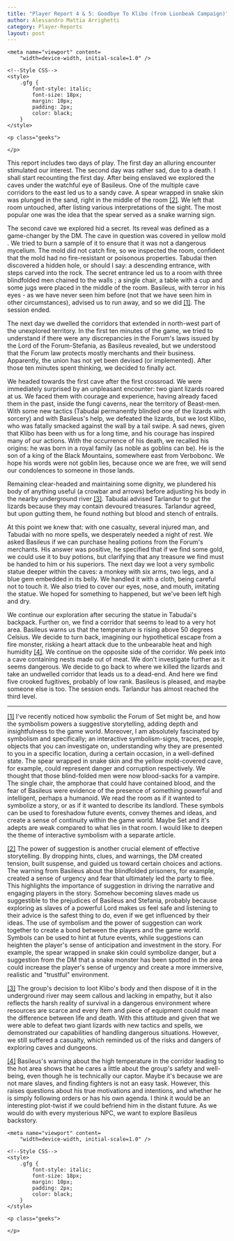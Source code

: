 ```yaml
---
title: "Player Report 4 & 5: Goodbye To Klibo (from Lionbeak Campaign)"
author: Alessandro Mattia Arrighetti
category: Player-Reports
layout: post
---
```

<html lang="en">
  
<head>
    <meta charset="UTF-8" />
    <meta http-equiv="X-UA-Compatible" content="IE=edge" />
  
    <meta name="viewport" content=
        "width=device-width, initial-scale=1.0" />
  
    <!--Style CSS-->
    <style>
        .gfg {
            font-style: italic;
            font-size: 18px;
            margin: 10px;
            padding: 2px;
            color: black;
        }
    </style>
</head>
  
<body>
    <p class="gfg">
    </p>
  
    <p class="geeks">
    
    </p>
</body>
  
</html>





This report includes two days of play. The first day an alluring encounter stimulated our interest. The second day was rather sad, due to a death. I shall start recounting the first day. After being enslaved we explored the caves under the watchful eye of Basileus. One of the multiple cave corridors to the east led us to a sandy cave. A spear wrapped in snake skin was plunged in the sand, right in the middle of the room <a name="nf2"><sup>[[2]](#fn2)</sup><a>. We left that room untouched, after listing various interpretations of the sight. The most popular one was the idea that the spear served as a snake warning sign. 

The second cave we explored hid a secret. Its reveal was defined as a game-changer by the DM. The cave in question was covered in yellow mold . We tried to burn a sample of it to ensure that it was not a dangerous mycelium. The mold did not catch fire, so we inspected the room, confident that the mold had no fire-resistant or poisonous properties. Tabudai then discovered a hidden hole, or should I say: a descending entrance, with steps carved into the rock. The secret entrance led us to a room with three blindfolded men chained to the walls ; a single chair, a table with a cup and some jugs were placed in the middle of the room. Basileus, with terror in his eyes - as we have never seen him before (not that we have seen him in other circumstances), advised us to run away, and so we did <a name="nf1"><sup>[[1]](#fn1)</sup><a>. The session ended. 

The next day we dwelled the corridors that extended in north-west part of the unexplored territory. In the first ten minutes of the game, we tried to understand if there were any discrepancies in the Forum's laws issued by the Lord of the Forum-Stefania, as Basileus revealed, but we understood that the Forum law protects mostly merchants and their business. Apparently, the union has not yet been devised (or implemented). After those ten minutes spent thinking, we decided to finally act.

We headed towards the first cave after the first crossroad. We were immediately surprised by an unpleasant encounter: two giant lizards roared at us. We faced them with courage and experience, having already faced them in the past, inside the fungi caverns, near the territory of Beast-men. With some new tactics (Tabudai permanently blinded one of the lizards with sorcery) and with Basileus's help, we defeated the lizards, but we lost Klibo, who was fatally smacked against the wall by a tail swipe. A sad news, given that Klibo has been with us for a long time, and his courage has inspired many of our actions. With the occurrence of his death, we recalled his origins: he was born in a royal family (as noble as goblins can be). He is the son of a king of the Black Mountains, somewhere east from Verbobonc. We hope his words were not goblin lies, because once we are free, we will send our condolences to someone in those lands.

Remaining clear-headed and maintaining some dignity, we plundered his body of anything useful (a crowbar and arrows) before adjusting his body in the nearby underground river <a name="nf3"><sup>[[3]](#fn3)</sup><a>. Tabudai advised Tarlandur to gut the lizards because they may contain devoured treasures. Tarlandur agreed, but upon gutting them, he found nothing but blood and stench of entrails.

At this point we knew that: with one casualty, several injured man, and Tabudai with no more spells, we desperately needed a night of rest. We asked Basileus if we can purchase healing potions from the Forum's merchants. His answer was positive, he specified that if we find some gold, we could use it to buy potions, but clarifying that any treasure we find must be handed to him or his superiors. The next day we loot a very symbolic statue deeper within the caves: a monkey with six arms, two legs, and a blue gem embedded in its belly. We handled it with a cloth, being careful not to touch it. We also tried to cover our eyes, nose, and mouth, imitating the statue. We hoped for something to happened, but we've been left high and dry.

We continue our exploration after securing the statue in Tabudai's backpack. Further on, we find a corridor that seems to lead to a very hot area. Basileus warns us that the temperature is rising above 50 degrees Celsius. We decide to turn back, imagining our hypothetical escape from a fire monster, risking a heart attack due to the unbearable heat and high humidity <a name="nf4"><sup>[[4]](#fn4)</sup><a>.
We continue on the opposite side of the corridor. We peek into a cave containing nests made out of meat. We don't investigate further as it seems dangerous. We decide to go back to where we killed the lizards and take an undwelled corridor that leads us to a dead-end. And here we find five crooked fugitives, probably of low rank. Basileus is pleased, and maybe someone else is too. The session ends. Tarlandur has almost reached the third level.

---

<a name="fn1">[[1]](#nf1)</a> I've recently noticed how symbolic the Forum of Set might be, and how the symbolism powers a suggestive storytelling, adding depth and insightfulness to the game world. Moreover, I am absolutely fascinated by symbolism and specifically; an interactive symbolism-signs, traces, people, objects that you can investigate on, understanding why they are presented to you in a specific location, during a certain occasion, in a well-defined state. The spear wrapped in snake skin and the yellow mold-covered cave, for example, could represent danger and corruption respectively. We thought that those blind-folded men were now blood-sacks for a vampire. The single chair, the amphorae that could have contained blood, and the fear of Basileus were evidence of the presence of something powerful and intelligent, perhaps a humanoid. We read the room as if it wanted to symbolize a story, or as if it wanted to describe its landlord. These symbols can be used to foreshadow future events, convey themes and ideas, and create a sense of continuity within the game world. Maybe Set and it's adepts are weak compared to what lies in that room. I would like to deepen the theme of interactive symbolism with a separate article.

<a name="fn2">[[2]](#nf2)</a> The power of suggestion is another crucial element of effective storytelling. By dropping hints, clues, and warnings, the DM created tension, built suspense, and guided us toward certain choices and actions. The warning from Basileus about the blindfolded prisoners, for example, created a sense of urgency and fear that ultimately led the party to flee. This highlights the importance of suggestion in driving the narrative and engaging players in the story. Somehow becoming slaves made us suggestible to the prejudices of Basileus and Stefania, probably because exploring as slaves of a powerful Lord makes us feel safe and listening to their advice is the safest thing to do, even if we get influenced by their ideas. 
The use of symbolism and the power of suggestion can work together to create a bond between the players and the game world. Symbols can be used to hint at future events, while suggestions can heighten the player's sense of anticipation and investment in the story. For example, the spear wrapped in snake skin could symbolize danger, but a suggestion from the DM that a snake monster has been spotted in the area could increase the player's sense of urgency and create a more immersive, realistic and "trustful" environment.

<a name="fn3">[[3]](#nf3)</a> The group's decision to loot Klibo's body and then dispose of it in the underground river may seem callous and lacking in empathy, but it also reflects the harsh reality of survival in a dangerous environment where resources are scarce and every item and piece of equipment could mean the difference between life and death. With this attitude and given that we were able to defeat two giant lizards with new tactics and spells, we demonstrated our capabilities of handling dangerous situations. However, we still suffered a casualty, which reminded us of the risks and dangers of exploring caves and dungeons.

<a name="fn4">[[4]](#nf4)</a> Basileus's warning about the high temperature in the corridor leading to the hot area shows that he cares a little about the group's safety and well-being, even though he is technically our captor. Maybe it's because we are not mare slaves, and finding fighters is not an easy task. However, this raises questions about his true motivations and intentions, and whether he is simply following orders or has his own agenda. I think it would be an interesting plot-twist if we could befriend him in the distant future. As we would do with every mysterious NPC, we want to explore Basileus backstory.





<html lang="en">
  
<head>
    <meta charset="UTF-8" />
    <meta http-equiv="X-UA-Compatible" content="IE=edge" />
  
    <meta name="viewport" content=
        "width=device-width, initial-scale=1.0" />
  
    <!--Style CSS-->
    <style>
        .gfg {
            font-style: italic;
            font-size: 18px;
            margin: 10px;
            padding: 2px;
            color: black;
        }
    </style>
</head>
  
<body>
    <p class="gfg">
     </p>
  
    <p class="geeks">
    
    </p>
</body>
  
</html>

